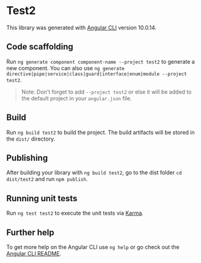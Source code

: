 # Test2

This library was generated with [Angular CLI](https://github.com/angular/angular-cli) version 10.0.14.

## Code scaffolding

Run `ng generate component component-name --project test2` to generate a new component. You can also use `ng generate directive|pipe|service|class|guard|interface|enum|module --project test2`.
> Note: Don't forget to add `--project test2` or else it will be added to the default project in your `angular.json` file. 

## Build

Run `ng build test2` to build the project. The build artifacts will be stored in the `dist/` directory.

## Publishing

After building your library with `ng build test2`, go to the dist folder `cd dist/test2` and run `npm publish`.

## Running unit tests

Run `ng test test2` to execute the unit tests via [Karma](https://karma-runner.github.io).

## Further help

To get more help on the Angular CLI use `ng help` or go check out the [Angular CLI README](https://github.com/angular/angular-cli/blob/master/README.md).
